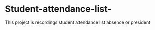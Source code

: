 # Student-attendance-list-
This project is recordings student attendance list absence or president 
